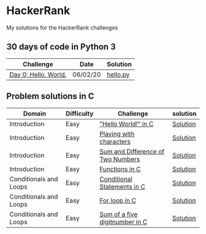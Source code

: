 # HackerRank
My solutions for the HackerRank challenges


## 30 days of code in Python 3
|Challenge|Date|Solution|
|---|---|---|
|[Day 0: Hello, World.](https://www.hackerrank.com/challenges/30-hello-world/problem)|06/02/20|[hello.py](https://github.com/Yovvel/HackerRank/blob/master/30%20days%20of%20Code/python3/hello.py)|

## Problem solutions in C
|Domain|Difficulty|Challenge|solution|
---|---|---|---
|Introduction|Easy|["Hello World!" in C](https://www.hackerrank.com/challenges/hello-world-c/problem)|[Solution](C/Introduction/helloWorld.c)|
|Introduction|Easy|[Playing with characters](https://www.hackerrank.com/challenges/playing-with-characters/problem)|[Solution](C/Introduction/playingWithCharacters.c)|
|Introduction|Easy|[Sum and Difference of Two Numbers](https://www.hackerrank.com/challenges/sum-numbers-c/problem)|[Solution](C/Introduction/sumAndDifference.c)|
|Introduction|Easy|[Functions in C](https://www.hackerrank.com/challenges/functions-in-c/problem)|[Solution](C/Introduction/functionsInC.c)|
|Conditionals and Loops|Easy|[Conditional Statements in C](https://www.hackerrank.com/challenges/conditional-statements-in-c/problem)|[Solution](C/Conditionals%20and%20Loops/conditionalStatements.c)|
|Conditionals and Loops|Easy|[For loop in C](https://www.hackerrank.com/challenges/for-loop-in-c/problem)|[Solution](C/Conditionals%20and%20Loops/forLoop.c)|
|Conditionals and Loops|Easy|[Sum of a five digitnumber in C](https://www.hackerrank.com/challenges/sum-of-digits-of-a-five-digit-number/problem?h_r=next-challenge&h_v=zen)|[Solution](C/Conditionals%20and%20Loops/sumOfAFiveDigitnumber.c)|


